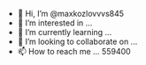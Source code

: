 - 👋 Hi, I’m @maxkozlovvvs845
- 👀 I’m interested in ...
- 🌱 I’m currently learning ...
- 💞️ I’m looking to collaborate on ...
- 📫 How to reach me ...
559400
<!---
maxkozlovvvs845/maxkozlovvvs845 is a ✨ special ✨ repository because its `README.md` (this file) appears on your GitHub profile.
You can click the Preview link to take a look at your changes.
--->
